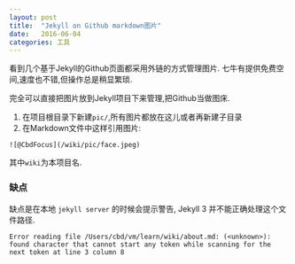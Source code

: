 ```yaml
---
layout: post
title:  "Jekyll on Github markdown图片"
date:   2016-06-04
categories: 工具
---
```


看到几个基于Jekyll的Github页面都采用外链的方式管理图片.
七牛有提供免费空间,速度也不错,但操作总是稍显繁琐.


完全可以直接把图片放到Jekyll项目下来管理,把Github当做图床.
1. 在项目根目录下新建`pic/`,所有图片都放在这儿或者再新建子目录
2. 在Markdown文件中这样引用图片:
```
![@CbdFocus](/wiki/pic/face.jpeg)
```
其中`wiki`为本项目名.

### 缺点
缺点是在本地 `jekyll server` 的时候会提示警告, Jekyll 3 并不能正确处理这个文件路径.
```
Error reading file /Users/cbd/vm/learn/wiki/about.md: (<unknown>): found character that cannot start any token while scanning for the next token at line 3 column 8
```